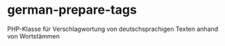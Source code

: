 # german-prepare-tags
PHP-Klasse für Verschlagwortung von deutschsprachigen Texten anhand von Wortstämmen
